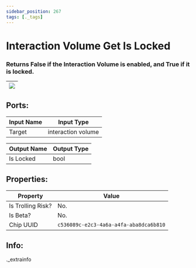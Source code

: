 ```yaml
---
sidebar_position: 267
tags: [._tags]
---
```


# Interaction Volume Get Is Locked


### Returns False if the Interaction Volume is enabled, and True if it is locked.

| ![](https://images-ext-2.discordapp.net/external/MPmIaQzlEPmgGWlgi-WxBBXt0Bjv_zWPkg1y1f_sy3s/https/www.recroomcircuits.com/image/circuit/absolute-value?width=206&height=108) |
|-----|

## Ports:

| Input Name | Input Type |
|-----------|-----------|
| Target | interaction volume |

| Output Name | Output Type |
|-----------|-----------|
| Is Locked | bool |

## Properties:

| Property  | Value |
|-------------------|-----------|
| Is Trolling Risk? | No. |
| Is Beta? | No. |
| Chip UUID | `c536089c-e2c3-4a6a-a4fa-aba8dca6b810` |

## Info:
._extrainfo